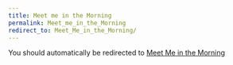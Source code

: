 ```yaml
---
title: Meet me in the Morning
permalink: Meet_me_in_the_Morning
redirect_to: Meet_Me_in_the_Morning/
---
```


You should automatically be redirected to [Meet Me in the Morning](Meet_Me_in_the_Morning/)
